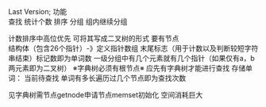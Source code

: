 Last Version;
功能	
查找
统计个数
排序
分组
组内继续分组

计数排序中高位优先
可将其写成二叉树的形式
要有节点  	
 结构体（包含26个指针）-》定义指针数组
末尾标志（用于计数以及判断较短字符串结束）标记数即为单词数
一级分组中有几个元素就有几个指针（如果仅有a，b两元素即为二叉树）
※字典树必须有根节点※
应先有字典树才能进行查找
存储单词：
当前待查找 单词有多长遍历过几个节点即为查找次数













见字典树需节点getnode申请节点memset初始化
空间消耗巨大